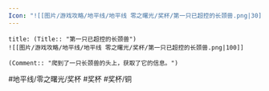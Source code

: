 ```yaml
---
Icon: "![[图片/游戏攻略/地平线/地平线 零之曙光/奖杯/第一只已超控的长颈兽.png|30]]"
---
```

```ad-common-bronze-trophy
title: (Title:: "第一只已超控的长颈兽")
![[图片/游戏攻略/地平线/地平线 零之曙光/奖杯/第一只已超控的长颈兽.png|100]]

(Comment:: "爬到了一只长颈兽的头上，获取了它的信息。")
```

#地平线/零之曙光/奖杯 #奖杯 #奖杯/铜
